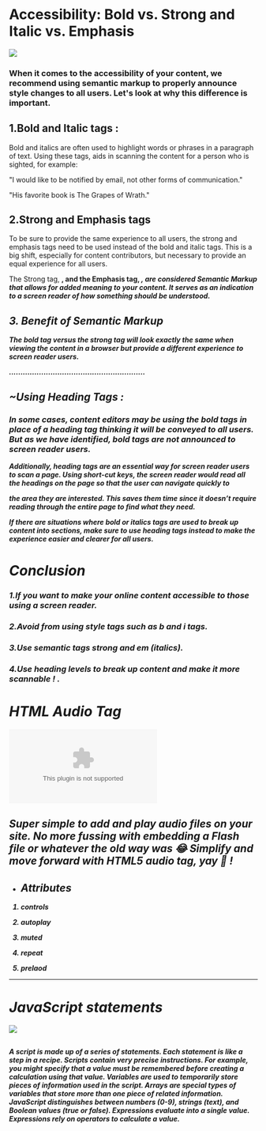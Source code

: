 # Accessibility: Bold vs. Strong and Italic vs. Emphasis 
![](https://i.ytimg.com/vi/aivHOczcXzQ/maxresdefault.jpg)

### When it comes to the accessibility of your content, we recommend using semantic markup to properly announce style changes to all users. Let's look at why this difference is important. 

## 1.Bold and Italic tags : 
Bold and italics are often used to highlight words or phrases in a paragraph of text. Using these tags, aids in scanning the content for a person who is sighted, for example:

"I would like to be notified by email, not other forms of communication."

"His favorite book is The Grapes of Wrath."



## 2.Strong and Emphasis tags
To be sure to provide the same experience to all users, the strong and emphasis tags need to be used instead of the bold and italic tags. This is a big shift, especially for content contributors, but necessary to provide an equal experience for all users.

The Strong tag, <strong>, and the Emphasis tag, <em>, are considered Semantic Markup that allows for added meaning to your content. It serves as an indication to a screen reader of how something should be understood. 

## 3. Benefit of Semantic Markup
The bold tag <b> versus the strong tag <strong> will look exactly the same when viewing the content in a browser but provide a different experience to screen reader users.

...........................................................

## ~Using Heading Tags : 

### In some cases, content editors may be using the bold tags  in place of a heading tag thinking it will be conveyed to all users. But as we have identified, bold tags are not announced to screen reader users.

Additionally, heading tags are an essential way for screen reader users to scan a page. Using short-cut keys, the screen reader would read all the headings on the page so that the user can navigate quickly to

the area they are interested. This saves them time since it doesn’t require reading through the entire page to find what they need.

If there are situations where bold or italics tags are used to break up content into sections, make sure to use heading tags instead to make the experience easier and clearer for all users.

# Conclusion
### 1.If you want to make your online content accessible to those using a screen reader. 

### 2.Avoid from using style tags such as b and i tags. 
### 3.Use semantic tags strong and em (italics).
### 4.Use heading levels to break up content and make it more scannable ! .



# HTML  Audio Tag

![](https://samanthaming.gumlet.io/tidbits/82-html-audio-tag.jpg.gz?format=auto)

## Super simple to add and play audio files on your site. No more fussing with embedding a Flash file or whatever the old way was 😂 Simplify and move forward with HTML5 audio tag, yay 🎉 ! 


- ## Attributes

1. controls


2. autoplay


3. muted


4. repeat


5. prelaod

--------------------------------
# JavaScript statements
![](https://slideplayer.com/slide/16585869/96/images/7/Statements+A+script+is+made+up+of+individual+statements.jpg)
##
 A script is made up of a series of statements. Each 
statement is like a step in a recipe. 
Scripts contain very precise instructions. For example, 
you might specify that a value must be remembered 
before creating a calculation using that value. 
Variables are used to temporarily store pieces of 
information used in the script. 
Arrays are special types of variables that store more 
than one piece of related information. 
JavaScript distinguishes between numbers (0-9), 
strings (text), and Boolean values (true or false). 
Expressions evaluate into a single value. 
Expressions rely on operators to calculate a value.

